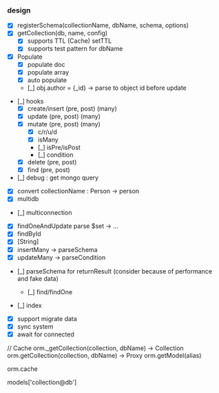 ### design

* [x] registerSchema(collectionName, dbName, schema, options)
* [x] getCollection(db, name, config)
    * [x] supports TTL (Cache) setTTL
    * [x] supports test pattern for dbName
* [x] Populate
    * [x] populate doc
    * [x] populate array
    * [x] auto populate
    * [_] obj.author = {_id} -> parse to object id before update
* [_] hooks
    * [x] create/insert (pre, post) (many)
    * [x] update (pre, post) (many)
    * [x] mutate (pre, post) (many)
        * [x] c/r/u/d
        * [x] isMany
        * [_] isPre/isPost
        * [_] condition
    * [x] delete (pre, post)
    * [x] find (pre, post)
* [_] debug : get mongo query     
* [x] convert collectionName : Person -> person
* [x] multidb  
* [_] multiconnection 
* [x] findOneAndUpdate parse $set -> ... 
* [x] findById
* [x] [String]
* [x] insertMany -> parseSchema
* [x] updateMany -> parseCondition
* [_] parseSchema for returnResult (consider because of performance and fake data)
    * [_] find/findOne 
    
* [_] index
* [x] support migrate data
* [x] sync system
* [x] await for connected

// Cache
orm._getCollection(collection, dbName) -> Collection
orm.getCollection(collection, dbName) -> Proxy
orm.getModel(alias)

orm.cache 

models['collection@db']


